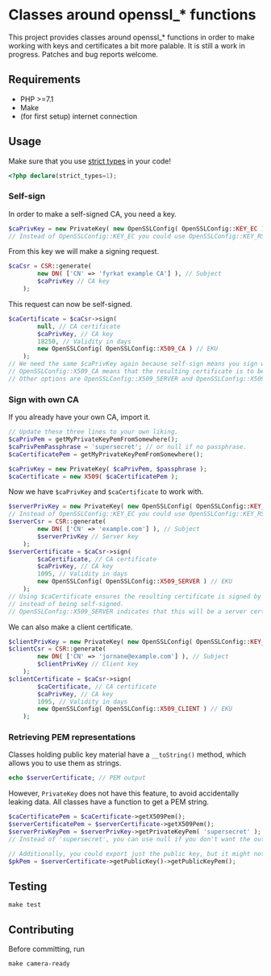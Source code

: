 # Classes around openssl_* functions

This project provides classes around openssl_* functions in order to make
working with keys and certificates a bit more palable.  It is still a work
in progress.  Patches and bug reports welcome.


## Requirements

* PHP >=7.1
* Make
* (for first setup) internet connection


## Usage

Make sure that you use
[strict types](https://www.php.net/manual/en/functions.arguments.php#functions.arguments.type-declaration.strict)
in your code!

```php
<?php declare(strict_types=1);
```

### Self-sign

In order to make a self-signed CA, you need a key.

```php
$caPrivKey = new PrivateKey( new OpenSSLConfig( OpenSSLConfig::KEY_EC ) );
// Instead of OpenSSLConfig::KEY_EC you could use OpenSSLConfig::KEY_RSA.
```

From this key we will make a signing request.

```php
$caCsr = CSR::generate(
		new DN( ['CN' => 'fyrkat example CA'] ), // Subject
		$caPrivKey // CA key
	);
```

This request can now be self-signed.

```php
$caCertificate = $caCsr->sign(
		null, // CA certificate
		$caPrivKey, // CA key
		18250, // Validity in days
		new OpenSSLConfig( OpenSSLConfig::X509_CA ) // EKU
	);
// We need the same $caPrivKey again because self-sign means you sign with your own key.
// OpenSSLConfig::X509_CA means that the resulting certificate is to be used as a CA.
// Other options are OpenSSLConfig::X509_SERVER and OpenSSLConfig::X509_CLIENT.
```

### Sign with own CA

If you already have your own CA, import it.

```php
// Update these three lines to your own liking.
$caPrivPem = getMyPrivateKeyPemFromSomewhere();
$caPrivPemPassphrase = 'supersecret'; // or null if no passphrase.
$caCertificatePem = getMyPrivateKeyPemFromSomewhere();

$caPrivKey = new PrivateKey( $caPrivPem, $passphrase );
$caCertificate = new X509( $caCertificatePem );
```

Now we have `$caPrivKey` and `$caCertificate` to work with.

```php
$serverPrivKey = new PrivateKey( new OpenSSLConfig( OpenSSLConfig::KEY_EC ) );
// Instead of OpenSSLConfig::KEY_EC you could use OpenSSLConfig::KEY_RSA.
$serverCsr = CSR::generate(
		new DN( ['CN' => 'example.com'] ), // Subject
		$serverPrivKey // Server key
	);
$serverCertificate = $caCsr->sign(
		$caCertificate, // CA certificate
		$caPrivKey, // CA key
		1095, // Validity in days
		new OpenSSLConfig( OpenSSLConfig::X509_SERVER ) // EKU
	);
// Using $caCertificate ensures the resulting certificate is signed by $caCertificate,
// instead of being self-signed.
// OpenSSLConfig::X509_SERVER indicates that this will be a server certificate.
```

We can also make a client certificate.

```php
$clientPrivKey = new PrivateKey( new OpenSSLConfig( OpenSSLConfig::KEY_EC ) );
$clientCsr = CSR::generate(
		new DN( ['CN' => 'jornane@example.com'] ), // Subject
		$clientPrivKey // Client key
	);
$clientCertificate = $caCsr->sign(
		$caCertificate, // CA certificate
		$caPrivKey, // CA key
		1095, // Validity in days
		new OpenSSLConfig( OpenSSLConfig::X509_CLIENT ) // EKU
	);
```

### Retrieving PEM representations

Classes holding public key material have a `__toString()` method, which allows you to use them as strings.

```php
echo $serverCertificate; // PEM output
```

However, `PrivateKey` does not have this feature, to avoid accidentally leaking data.
All classes have a function to get a PEM string.

```php
$caCertificatePem = $caCertificate->getX509Pem();
$serverCertificatePem = $serverCertificate->getX509Pem();
$serverPrivKeyPem = $serverPrivKey->getPrivateKeyPem( 'supersecret' );
// Instead of 'supersecret', you can use null if you don't want the output encrypted

// Additionally, you could export just the public key, but it might not be that useful
$pkPem = $serverCertificate->getPublicKey()->getPublicKeyPem();
```

## Testing

	make test


## Contributing

Before committing, run

	make camera-ready

